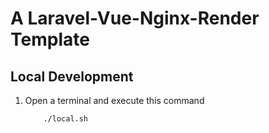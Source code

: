 # A Laravel-Vue-Nginx-Render Template

## Local Development

1. Open a terminal and execute this command

    ````cmd
        ./local.sh
